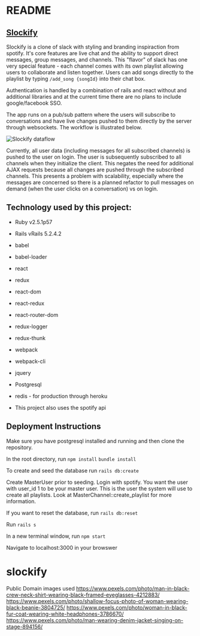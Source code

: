 # README



## [Slockify](https://slockify.herokuapp.com/#/)

Slockify is a clone of slack with styling and branding inspiraction from spotify. It's core features are live chat and the ability to support direct messages, group messages, and channels. This "flavor" of slack has one very special feature - each channel comes with its own playlist allowing users to collaborate and listen together. Users can add songs directly to the playlist by typing `/add_song {songId}` into their chat box.

Authentication is handled by a combination of rails and react without and additional libraries and at the current time there are no plans to include google/facebook SSO. 

The app runs on a pub/sub pattern where the users will subscribe to conversations and have live changes pushed to them directly by the server through websockets. The workflow is illustrated below.

![Slockify dataflow](https://i.imgur.com/eKRUWpr.png)

Currently, all user data (including messages for all subscribed channels) is pushed to the user on login. The user is subsequently subscribed to all channels when they initialize the client. This negates the need for additional AJAX requests because all changes are pushed through the subscribed channels. This presents a problem with scalability, especially where the messages are concerned so there is a planned refactor to pull messages on demand (when the user clicks on a conversation) vs on login. 


## Technology used by this project:
* Ruby v2.5.1p57
* Rails vRails 5.2.4.2
* babel
* babel-loader
* react
* redux
* react-dom
* react-redux
* react-router-dom
* redux-logger
* redux-thunk
* webpack
* webpack-cli

* jquery
* Postgresql
* redis - for production through heroku
* This project also uses the spotify api


## Deployment Instructions

Make sure you have postgresql installed and running and then clone the repository.

In the root directory, run
`npm install`
`bundle install`

To create and seed the database run
`rails db:create`

Create MasterUser prior to seeding. Login with spotify. You want the user with user_id 1 to be your master user. This is the user the system will use to create all playlists. Look at MasterChannel::create_playlist for more information.

If you want to reset the database, run
`rails db:reset`

Run
`rails s`

In a new terminal window, run
`npm start`

Navigate to localhost:3000 in your browswer


# slockify

Public Domain images used
https://www.pexels.com/photo/man-in-black-crew-neck-shirt-wearing-black-framed-eyeglasses-4212883/
https://www.pexels.com/photo/shallow-focus-photo-of-woman-wearing-black-beanie-3804725/
https://www.pexels.com/photo/woman-in-black-fur-coat-wearing-white-headphones-3786670/
https://www.pexels.com/photo/man-wearing-denim-jacket-singing-on-stage-894156/